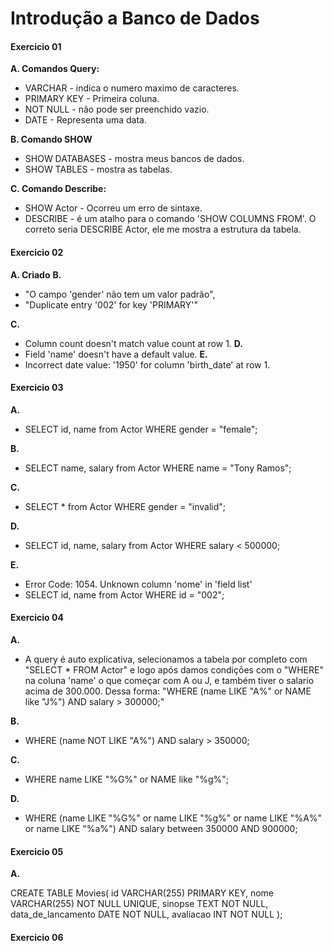 # Introdução a Banco de Dados

#### Exercicio 01

**A. Comandos Query:**
- VARCHAR - indica o numero maximo de caracteres.
- PRIMARY KEY - Primeira coluna.
- NOT NULL - não pode ser preenchido vazio.
- DATE - Representa uma data.

**B. Comando SHOW**
- SHOW DATABASES - mostra meus bancos de dados.
- SHOW TABLES - mostra as tabelas.

**C. Comando Describe:**
- SHOW Actor - Ocorreu um erro de sintaxe.
- DESCRIBE - é um atalho para o comando 'SHOW COLUMNS FROM'. O correto seria DESCRIBE Actor, ele me mostra a estrutura da tabela.

#### Exercicio 02

**A. Criado**
**B.**
- "O campo 'gender' não tem um valor padrão",
- "Duplicate entry '002' for key 'PRIMARY'"

**C.**
- Column count doesn't match value count at row 1.
**D.**
- Field 'name' doesn't have a default value.
**E.**
- Incorrect date value: '1950' for column 'birth_date' at row 1.

#### Exercicio 03

**A.**
- SELECT id, name from Actor WHERE gender = "female";

**B.**
- SELECT name, salary from Actor WHERE name = "Tony Ramos";

**C.**
- SELECT * from Actor WHERE gender = "invalid";

**D.**
- SELECT id, name, salary from Actor WHERE salary < 500000;

**E.**
- Error Code: 1054. Unknown column 'nome' in 'field list'
- SELECT id, name from Actor WHERE id = "002";

#### Exercicio 04

**A.**
- A query é auto explicativa, selecionamos a tabela por completo com "SELECT * FROM Actor" e logo após damos condições com o "WHERE" na coluna 'name' o que começar com A ou J, e também tiver o salario acima de 300.000. Dessa forma:
"WHERE (name LIKE "A%" or NAME like "J%") AND salary > 300000;"

**B.**
- WHERE (name NOT LIKE "A%") AND salary > 350000;

**C.**
- WHERE name LIKE "%G%" or NAME like "%g%";

**D.**
- WHERE (name LIKE "%G%" or name LIKE "%g%" or name LIKE "%A%" or name LIKE "%a%") AND salary between 350000 AND 900000;

#### Exercicio 05

**A.**

CREATE TABLE Movies(
	id VARCHAR(255) PRIMARY KEY,
    	nome VARCHAR(255) NOT NULL UNIQUE,
    	sinopse TEXT NOT NULL,
    	data_de_lancamento DATE NOT NULL,
    	avaliacao INT NOT NULL
);

#### Exercicio 06
